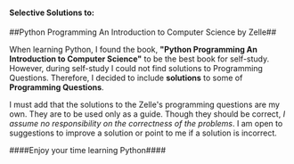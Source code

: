 #### Selective Solutions to: ####

##Python Programming An Introduction to Computer Science by Zelle##



When learning Python, I found the book, **"Python Programming An Introduction to Computer Science"** to be the best book for self-study. However, during self-study I could not find solutions to Programming Questions. Therefore, I decided to include **solutions** to some of **Programming Questions**. 

I must add that the solutions to the Zelle's programming questions are my own. They are to be used only as a guide. Though they should be correct, *I assume no responsibility on the correctness of the problems*. I am open to suggestions to improve a solution or point to me if a solution is incorrect. 

####Enjoy your time learning Python####
